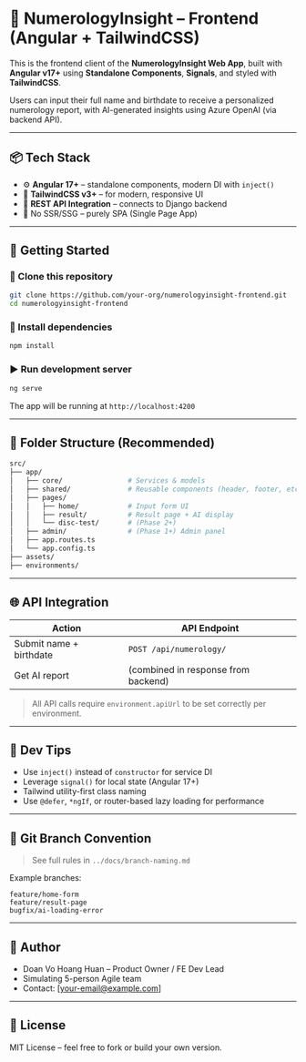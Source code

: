 # 🎨 NumerologyInsight – Frontend (Angular + TailwindCSS)

This is the frontend client of the **NumerologyInsight Web App**, built with **Angular v17+** using **Standalone Components**, **Signals**, and styled with **TailwindCSS**.

Users can input their full name and birthdate to receive a personalized numerology report, with AI-generated insights using Azure OpenAI (via backend API).

---

## 📦 Tech Stack

- ⚙️ **Angular 17+** – standalone components, modern DI with `inject()`
- 🎨 **TailwindCSS v3+** – for modern, responsive UI
- 🔗 **REST API Integration** – connects to Django backend
- 🚫 No SSR/SSG – purely SPA (Single Page App)

---

## 🚀 Getting Started

### 📁 Clone this repository
```bash
git clone https://github.com/your-org/numerologyinsight-frontend.git
cd numerologyinsight-frontend
```

### 🔧 Install dependencies
```bash
npm install
```

### ▶️ Run development server
```bash
ng serve
```

The app will be running at `http://localhost:4200`

---

## 📁 Folder Structure (Recommended)

```bash
src/
├── app/
│   ├── core/                # Services & models
│   ├── shared/              # Reusable components (header, footer, etc.)
│   ├── pages/
│   │   ├── home/            # Input form UI
│   │   ├── result/          # Result page + AI display
│   │   └── disc-test/       # (Phase 2+)
│   ├── admin/               # (Phase 1+) Admin panel
│   ├── app.routes.ts
│   └── app.config.ts
├── assets/
├── environments/
```

---

## 🌐 API Integration

| Action | API Endpoint |
|--------|--------------|
| Submit name + birthdate | `POST /api/numerology/` |
| Get AI report | (combined in response from backend) |

> All API calls require `environment.apiUrl` to be set correctly per environment.

---

## 🧠 Dev Tips

- Use `inject()` instead of `constructor` for service DI
- Leverage `signal()` for local state (Angular 17+)
- Tailwind utility-first class naming
- Use `@defer`, `*ngIf`, or router-based lazy loading for performance

---

## 🔄 Git Branch Convention

> See full rules in `../docs/branch-naming.md`

Example branches:
```
feature/home-form
feature/result-page
bugfix/ai-loading-error
```

---

## 👤 Author

- Doan Vo Hoang Huan – Product Owner / FE Dev Lead  
- Simulating 5-person Agile team  
- Contact: [your-email@example.com]

---

## 📄 License

MIT License – feel free to fork or build your own version.
